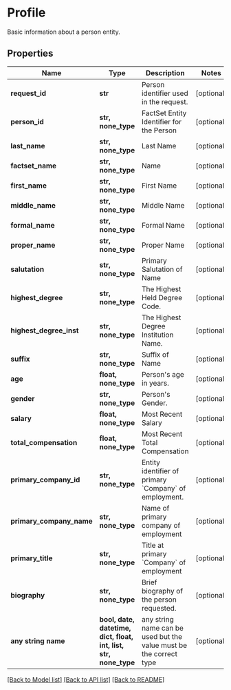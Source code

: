 # Profile

Basic information about a person entity.

## Properties
Name | Type | Description | Notes
------------ | ------------- | ------------- | -------------
**request_id** | **str** | Person identifier used in the request. | [optional] 
**person_id** | **str, none_type** | FactSet Entity Identifier for the Person | [optional] 
**last_name** | **str, none_type** | Last Name | [optional] 
**factset_name** | **str, none_type** | Name | [optional] 
**first_name** | **str, none_type** | First Name | [optional] 
**middle_name** | **str, none_type** | Middle Name | [optional] 
**formal_name** | **str, none_type** | Formal Name | [optional] 
**proper_name** | **str, none_type** | Proper Name | [optional] 
**salutation** | **str, none_type** | Primary Salutation of Name | [optional] 
**highest_degree** | **str, none_type** | The Highest Held Degree Code. | [optional] 
**highest_degree_inst** | **str, none_type** | The Highest Degree Institution Name. | [optional] 
**suffix** | **str, none_type** | Suffix of Name | [optional] 
**age** | **float, none_type** | Person&#39;s age in years. | [optional] 
**gender** | **str, none_type** | Person&#39;s Gender. | [optional] 
**salary** | **float, none_type** | Most Recent Salary | [optional] 
**total_compensation** | **float, none_type** | Most Recent Total Compensation | [optional] 
**primary_company_id** | **str, none_type** | Entity identifier of primary &#x60;Company&#x60; of employment. | [optional] 
**primary_company_name** | **str, none_type** | Name of primary company of employment | [optional] 
**primary_title** | **str, none_type** | Title at primary &#x60;Company&#x60; of employment | [optional] 
**biography** | **str, none_type** | Brief biography of the person requested. | [optional] 
**any string name** | **bool, date, datetime, dict, float, int, list, str, none_type** | any string name can be used but the value must be the correct type | [optional]

[[Back to Model list]](../README.md#documentation-for-models) [[Back to API list]](../README.md#documentation-for-api-endpoints) [[Back to README]](../README.md)



